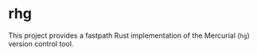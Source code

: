 # rhg

This project provides a fastpath Rust implementation of the Mercurial (`hg`)
version control tool.
